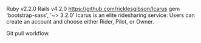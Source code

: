Ruby v2.2.0
Rails v4.2.0
https://github.com/ricklesgibson/Icarus
gem 'bootstrap-sass', '~> 3.2.0'
Icarus is an elite ridesharing service:
Users can create an account and choose either Rider, Pilot, or Owner.

Git pull workflow.

